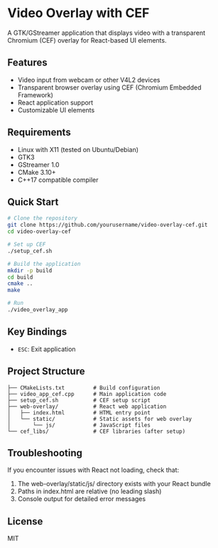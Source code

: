 # Video Overlay with CEF

A GTK/GStreamer application that displays video with a transparent Chromium (CEF) overlay for React-based UI elements.

## Features

- Video input from webcam or other V4L2 devices
- Transparent browser overlay using CEF (Chromium Embedded Framework)
- React application support
- Customizable UI elements

## Requirements

- Linux with X11 (tested on Ubuntu/Debian)
- GTK3
- GStreamer 1.0
- CMake 3.10+
- C++17 compatible compiler

## Quick Start

```bash
# Clone the repository
git clone https://github.com/yourusername/video-overlay-cef.git
cd video-overlay-cef

# Set up CEF
./setup_cef.sh

# Build the application
mkdir -p build
cd build
cmake ..
make

# Run
./video_overlay_app
```

## Key Bindings

- `ESC`: Exit application

## Project Structure

```
├── CMakeLists.txt         # Build configuration
├── video_app_cef.cpp      # Main application code
├── setup_cef.sh           # CEF setup script
├── web-overlay/           # React web application
│   ├── index.html         # HTML entry point
│   └── static/            # Static assets for web overlay
│       └── js/            # JavaScript files
└── cef_libs/              # CEF libraries (after setup)
```

## Troubleshooting

If you encounter issues with React not loading, check that:
1. The web-overlay/static/js/ directory exists with your React bundle
2. Paths in index.html are relative (no leading slash)
3. Console output for detailed error messages

## License

MIT